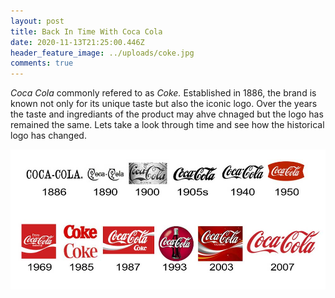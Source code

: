 ```yaml
---
layout: post
title: Back In Time With Coca Cola
date: 2020-11-13T21:25:00.446Z
header_feature_image: ../uploads/coke.jpg
comments: true
---
```

*Coca Cola* commonly refered to as *Coke.* Established in 1886, the brand is known not only for its unique taste but also the iconic logo. Over the years the taste and ingrediants of the product may ahve chnaged but the logo has remained the same. Lets take a look through time and see how the historical logo has changed.  

![](../uploads/coca-cola-history-infographic.jpg)